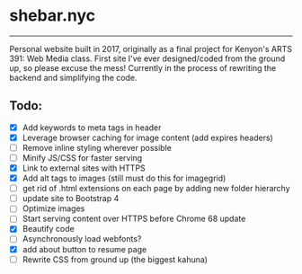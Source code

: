 # shebar.nyc
---
Personal website built in 2017, originally as a final project for Kenyon's ARTS 391: Web Media class. First site I've ever designed/coded from the ground up, so please excuse the mess! Currently in the process of rewriting the backend and simplifying the code.  

## Todo:
- [x] Add keywords to meta tags in header
- [x] Leverage browser caching for image content (add expires headers)
- [ ] Remove inline styling wherever possible
- [ ] Minify JS/CSS for faster serving
- [x] Link to external sites with HTTPS
- [x] Add alt tags to images (still must do this for imagegrid)
- [ ] get rid of .html extensions on each page by adding new folder hierarchy
- [ ] update site to Bootstrap 4
- [ ] Optimize images
- [ ] Start serving content over HTTPS before Chrome 68 update
- [x] Beautify code
- [ ] Asynchronously load webfonts?
- [x] add about button to resume page
- [ ] Rewrite CSS from ground up (the biggest kahuna)
